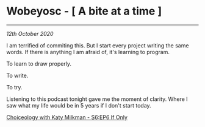 # Wobeyosc - [ A bite at a time ]
---
*12th October 2020*

I am terrified of commiting this. But I start every project writing the same words.
If there is anything I am afraid of, it's learning to program. 

To learn to draw properly. 

To write.

To try. 

Listening to this podcast tonight gave me the moment of clarity. Where I saw what my life would be in 5 years if I don't start today. 

[Choiceology with Katy Milkman - S6:EP6 If Only](https://www.schwab.com/resource-center/insights/content/choiceology-season-6-episode-6)



